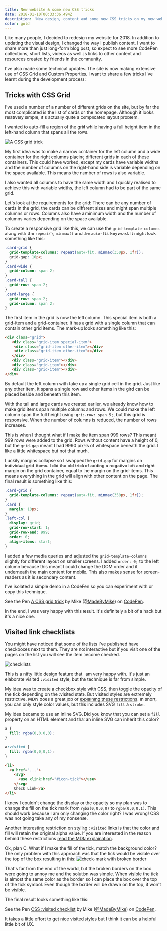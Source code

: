 ```yaml
---
title: New website & some new CSS tricks
date: 2018-01-10T00:33:36.494Z
description: 'New design, content and some new CSS tricks on my new website.'
color: gold
---
```

Like many people, I decided to redesign my website for 2018. In addition to updating the visual design, I changed the way I publish content. I want to share more than just long-form blog post, so expect to see more CodePen collections, short lists, videos as well as links to other content and resources created by friends in the community.

I've also made some technical updates. The site is now making extensive use of CSS Grid and Custom Properties. I want to share a few tricks I've learnt during the development process:

## Tricks with CSS Grid

I've used a number of a number of different grids on the site, but by far the most complicated is the list of cards on the homepage. Although it looks relatively simple, it's actually quite a complicated layout problem. 

I wanted to auto-fill a region of the grid while having a full height item in the left-hand column that spans all the rows.

![A CSS grid trick](/img/grid-trick.png)

My first idea was to make a narrow container for the left column and a wide container for the right columns placing different grids in each of these containers. This could have worked, except my cards have variable widths and the number of columns on the right-hand side is variable depending on the space available. This means the number of rows is also variable.

I also wanted all columns to have the same width and I quickly realised to achieve this with variable widths, the left column had to be part of the same grid.

Let's look at the requirements for the grid: There can be any number of cards in the grid, the cards can be different sizes and might span multiple columns or rows. Columns also have a minimum width and the number of columns varies depending on the space available. 

To create a responsive grid like this, we can use the `grid-template-columns` along with the `repeat()`, `minmax()` and the `auto-fit` keyword. It might look something like this:

```css
.card-grid {
  grid-template-columns: repeat(auto-fit, minmax(350px, 1fr));
  grid-gap: 10px;
}
.card-wide {
  grid-column: span 2;
}
.card-tall {
  grid-row: span 2;
}
.card-large {
  grid-row: span 2;
  grid-column: span 2;
}
```

The first item in the grid is now the left column. This special item is both a grid-item and a grid-container. It has a grid with a single column that can contain other grid items. The mark-up looks something like this:

```html
<div class="grid">
   <div class="grid-item special-item">
    <div class="grid-item other-item"></div>
    <div class="grid-item other-item"></div>
   </div>
   <div class="grid-item"></div>
   <div class="grid-item"></div>
   <div class="grid-item"></div>
</div>
```

By default the left column with take up a single grid cell in the grid. Just like any other item, it spans a single row and other items in the gird can be placed beside and beneath this item.

With the tall and large cards we created earlier, we already know how to make grid items span multiple columns and rows. We could make the left column span the full height using: `grid-row: span 5;`, but this grid is responsive. When the number of columns is reduced, the number of rows increases. 

This is when I thought what if I make the item span 999 rows? This meant 999 rows were added to the grid. Rows without content have a height of 0, but the `grid-gap` meant I had 9990 pixels of whitespace beneath the grid. I like a little whitespace but not that much.

Luckily margins collapse so I swapped the `grid-gap` for margins on individual grid-items. I did the old trick of adding a negative left and right margin on the grid container, equal to the margin on the grid-items. This means everything in the grid will align with other content on the page. The final result is something like this:

```css
.card-grid {
  grid-template-columns: repeat(auto-fit, minmax(350px, 1fr));
}
.card {
  margin: 10px;
}
.left-col {
  display: grid;
  grid-row-start: 1;
  grid-row-end: 999;
  order: 0;
  align-items: start;
}
```

I added a few media queries and adjusted the `grid-template-columns` slightly for different layout on smaller screens. I added `order: 0;` to the left column because this meant I could change the DOM order and it underneath the main content for mobile. This also makes sense for screen-readers as it is secondary content.

I've isolated a simple demo in a CodePen so you can experiment with or copy this technique. 

<p data-height="495" data-theme-id="light" data-slug-hash="ppwPBo" data-default-tab="html,result" data-user="MadeByMike" data-embed-version="2" data-pen-title="A CSS grid trick" class="codepen">See the Pen <a href="https://codepen.io/MadeByMike/pen/ppwPBo/">A CSS grid trick</a> by Mike (<a href="https://codepen.io/MadeByMike">@MadeByMike</a>) on <a href="https://codepen.io">CodePen</a>.</p>
<script async src="https://production-assets.codepen.io/assets/embed/ei.js"></script> 

In the end, I was very happy with this result. It's definitely a bit of a hack but it's a nice one.

## Visited link checklists

You might have noticed that some of the lists I've published have checkboxes next to them. They are not interactive but if you visit one of the pages on the list you will see the item become checked.

![checklists](/img/check-list.png)

This is a nifty little design feature that I am very happy with. It's just an elaborate visited `:visited` style, but the technique is far from simple. 

My idea was to create a checkbox style with CSS, then toggle the opacity of the tick depending on the :visited state. But visited styles are extremely restrictive. MDN does a great job of [explaining these restrictions](https://developer.mozilla.org/en-US/docs/Web/CSS/%3Avisited). In short, you can only style color values, but this includes SVG `fill` a `stroke`.

My idea became to use an inline SVG. Did you know that you can set a `fill` property on an HTML element and that an inline SVG can inherit this color?

```css
a {
  fill: rgba(0,0,0,0);
}

a:visited {
  fill: rgba(0,0,0,1);
}
```

```html
<li>
  <a href="...">
    <svg>
      <use xlink:href="#icon-tick"></use>
    </svg>
    Check Link</a>
</li>
```

I knew I couldn't change the display or the opacity so my plan was to change the fill on the tick mark from `rgba(0,0,0,0)` to `rgba(0,0,0,1)`. This should work because I am only changing the color right? I was wrong! CSS was not going take any of my nonsense.

Another interesting restriction on styling `:visited` links is that the color and fill will retain the original alpha value. If you are interested in the reason behind these restrictions [read the MDN explaination](https://developer.mozilla.org/en-US/docs/Web/CSS/Privacy_and_the_:visited_selector).

Ok, plan C. What if I make the fill of the tick, match the background color? The only problem with this approach was that the tick would be visible over the top of the box resulting in this: ![check-mark with broken border](/img/check.png) 

That's far from the end of the world, but the broken borders on the box were going to annoy me and the solution was simple. When visible the tick is almost the same color as the border, so I can place the box over the top of the tick symbol. Even though the border will be drawn on the top, it won't be visible.

The final result looks something like this:

<p data-height="279" data-theme-id="light" data-slug-hash="XVEoOX" data-default-tab="html,result" data-user="MadeByMike" data-embed-version="2" data-pen-title="CSS :visited checklist" class="codepen">See the Pen <a href="https://codepen.io/MadeByMike/pen/XVEoOX/">CSS :visited checklist</a> by Mike (<a href="https://codepen.io/MadeByMike">@MadeByMike</a>) on <a href="https://codepen.io">CodePen</a>.</p>
<script async src="https://production-assets.codepen.io/assets/embed/ei.js"></script>

It takes a little effort to get nice visited styles but I think it can be a helpful little bit of UX.